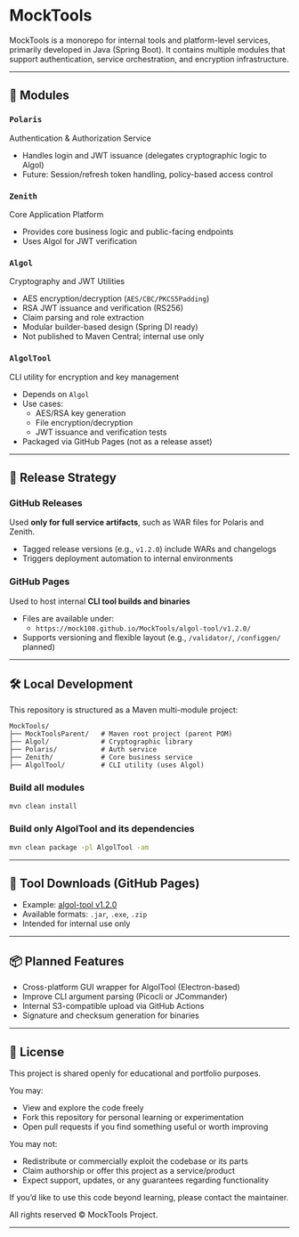 # MockTools

MockTools is a monorepo for internal tools and platform-level services, primarily developed in Java (Spring Boot). It contains multiple modules that support authentication, service orchestration, and encryption infrastructure.

---

## 🧩 Modules

### `Polaris`
Authentication & Authorization Service
- Handles login and JWT issuance (delegates cryptographic logic to Algol)
- Future: Session/refresh token handling, policy-based access control

### `Zenith`
Core Application Platform
- Provides core business logic and public-facing endpoints
- Uses Algol for JWT verification

### `Algol`
Cryptography and JWT Utilities
- AES encryption/decryption (`AES/CBC/PKCS5Padding`)
- RSA JWT issuance and verification (RS256)
- Claim parsing and role extraction
- Modular builder-based design (Spring DI ready)
- Not published to Maven Central; internal use only

### `AlgolTool`
CLI utility for encryption and key management
- Depends on `Algol`
- Use cases:
  - AES/RSA key generation
  - File encryption/decryption
  - JWT issuance and verification tests
- Packaged via GitHub Pages (not as a release asset)

---

## 🚀 Release Strategy

### GitHub Releases
Used **only for full service artifacts**, such as WAR files for Polaris and Zenith.
- Tagged release versions (e.g., `v1.2.0`) include WARs and changelogs
- Triggers deployment automation to internal environments

### GitHub Pages
Used to host internal **CLI tool builds and binaries**
- Files are available under:
  - `https://mock108.github.io/MockTools/algol-tool/v1.2.0/`
- Supports versioning and flexible layout (e.g., `/validator/`, `/configgen/` planned)

---

## 🛠 Local Development

This repository is structured as a Maven multi-module project:

```
MockTools/
├── MockToolsParent/   # Maven root project (parent POM)
├── Algol/             # Cryptographic library
├── Polaris/           # Auth service
├── Zenith/            # Core business service
├── AlgolTool/         # CLI utility (uses Algol)
```

### Build all modules
```bash
mvn clean install
```

### Build only AlgolTool and its dependencies
```bash
mvn clean package -pl AlgolTool -am
```

---

## 🔗 Tool Downloads (GitHub Pages)

- Example: [algol-tool v1.2.0](https://mock108.github.io/MockTools/algol-tool/v1.2.0/)
- Available formats: `.jar`, `.exe`, `.zip`
- Intended for internal use only

---

## 📦 Planned Features

- Cross-platform GUI wrapper for AlgolTool (Electron-based)
- Improve CLI argument parsing (Picocli or JCommander)
- Internal S3-compatible upload via GitHub Actions
- Signature and checksum generation for binaries

---

## 📘 License

This project is shared openly for educational and portfolio purposes.

You may:
- View and explore the code freely
- Fork this repository for personal learning or experimentation
- Open pull requests if you find something useful or worth improving

You may not:
- Redistribute or commercially exploit the codebase or its parts
- Claim authorship or offer this project as a service/product
- Expect support, updates, or any guarantees regarding functionality

If you’d like to use this code beyond learning, please contact the maintainer.

All rights reserved © MockTools Project.

---
